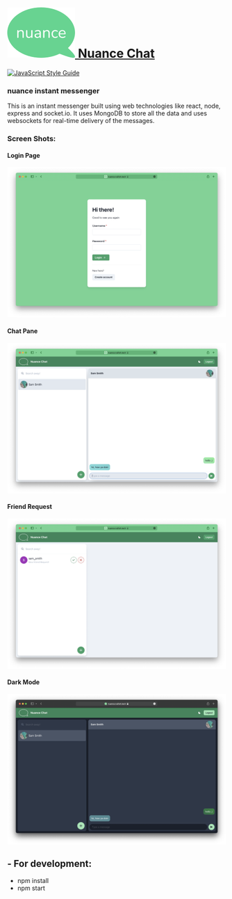 # [![Nuance logo](https://raw.githubusercontent.com/nthnua/nullish.tech/main/public/nuance/nuance.svg) Nuance Chat](https://nuance.nullish.tech)

[![JavaScript Style Guide](https://img.shields.io/badge/code_style-standard-brightgreen.svg)](https://standardjs.com)

### nuance instant messenger

This is an instant messenger built using web technologies like react, node, express and socket.io.
It uses MongoDB to store all the data and uses websockets for real-time delivery of the messages.

### Screen Shots:
#### Login Page
![Login page](https://raw.githubusercontent.com/nthnua/nullish.tech/main/public/nuance/login.png)

#### Chat Pane
![Chat Pane](https://raw.githubusercontent.com/nthnua/nullish.tech/main/public/nuance/chat_light.png)
#### Friend Request
![Friend Request](https://raw.githubusercontent.com/nthnua/nullish.tech/main/public/nuance/friend_request.png)
#### Dark Mode
![Dark Mode](https://raw.githubusercontent.com/nthnua/nullish.tech/main/public/nuance/chat_dark.png)


## - For development:
  -  npm install
  -  npm start
